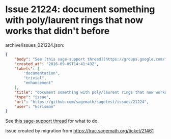 # Issue 21224: document something with poly/laurent rings that now works that didn't before

archive/issues_021224.json:
```json
{
    "body": "See [this sage-support thread](https://groups.google.com/forum/#!topic/sage-support/VRHrBnbcBG4) for what to do.\n\nIssue created by migration from https://trac.sagemath.org/ticket/21461\n\n",
    "created_at": "2016-09-09T14:41:43Z",
    "labels": [
        "documentation",
        "trivial",
        "enhancement"
    ],
    "title": "document something with poly/laurent rings that now works that didn't before",
    "type": "issue",
    "url": "https://github.com/sagemath/sagetest/issues/21224",
    "user": "kcrisman"
}
```
See [this sage-support thread](https://groups.google.com/forum/#!topic/sage-support/VRHrBnbcBG4) for what to do.

Issue created by migration from https://trac.sagemath.org/ticket/21461


